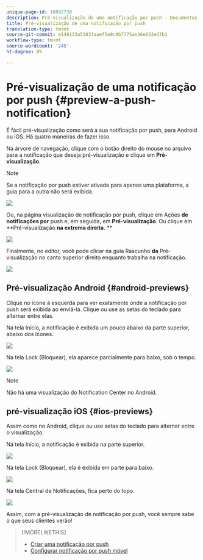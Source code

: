 ```yaml
---
unique-page-id: 10092730
description: Pré-visualização de uma notificação por push - Documentos do Marketing - Documentação do produto
title: Pré-visualização de uma notificação por push
translation-type: tm+mt
source-git-commit: e149133a5383faaef5e9c9b7775ae36e633ed7b1
workflow-type: tm+mt
source-wordcount: '245'
ht-degree: 0%

---
```



# Pré-visualização de uma notificação por push {#preview-a-push-notification}

É fácil pré-visualização como será a sua notificação por push, para Android ou iOS. Há quatro maneiras de fazer isso.

Na árvore de navegação, clique com o botão direito do mouse no arquivo para a notificação que deseja pré-visualização e clique em **Pré-visualização**.

>[!NOTE]
>
>Se a notificação por push estiver ativada para apenas uma plataforma, a guia para a outra não será exibida.

![](assets/image2015-9-4-9-3a52-3a27.png)

Ou, na página visualização de notificação por push, clique em Ações **de notificações por** push e, em seguida, em **Pré-visualização**. Ou clique em **Pré-visualização **na extrema direita.** **

![](assets/image2015-9-4-10-3a53-3a28.png)

Finalmente, no editor, você pode clicar na guia Rascunho **da** Pré-visualização no canto superior direito enquanto trabalha na notificação.

![](assets/image2015-9-14-15-3a55-3a26.png)

## Pré-visualização Android {#android-previews}

Clique no ícone à esquerda para ver exatamente onde a notificação por push será exibida ao enviá-la. Clique ou use as setas do teclado para alternar entre elas.

Na tela Início, a notificação é exibida um pouco abaixo da parte superior, abaixo dos ícones.

![](assets/image2015-9-17-16-3a57-3a0.png)

Na tela Lock (Bloquear), ela aparece parcialmente para baixo, sob o tempo.

![](assets/image2015-9-17-16-3a58-3a47.png)

>[!NOTE]
>
>Não há uma visualização do Notification Center no Android.

## pré-visualização iOS {#ios-previews}

Assim como no Android, clique ou use setas do teclado para alternar entre o visualização.

Na tela Início, a notificação é exibida na parte superior.

![](assets/image2015-9-17-17-3a0-3a28.png)

Na tela Lock (Bloquear), ela é exibida em parte para baixo.

![](assets/image2015-9-17-17-3a2-3a1.png)

Na tela Central de Notificações, fica perto do topo.

![](assets/image2015-9-17-17-3a3-3a15.png)

Assim, com a pré-visualização de notificação por push, você sempre sabe o que seus clientes verão!

>[!MORELIKETHIS]
>
>* [Criar uma notificação por push](create-a-push-notification.md)
>* [Configurar notificação por push móvel](configure-mobile-push-notification.md)

>



